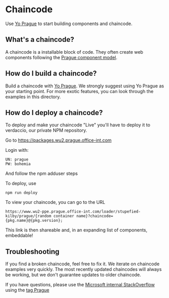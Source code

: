 # Chaincode

Use [Yo Prague](../../tools/generator-prague/README.md) to start building components and chaincode.

## What's a chaincode?
A chaincode is a installable block of code. They often create web components following the [Prague component model](../../docs/architecture/components/web-component-model.md).

## How do I build a chaincode?
Build a chaincode with [Yo Prague](../../tools/generator-prague/README.md). We strongly suggest using Yo Prague as your starting point. For more exotic features, you can look through the examples in this directory.

## How do I deploy a chaincode?

To deploy and make your chaincode "Live" you'll have to deploy it to verdaccio, our private NPM repository.

Go to https://packages.wu2.prague.office-int.com

Login with:

    UN: prague
    PW: bohemia

And follow the npm adduser steps

To deploy, use

    npm run deploy


To view your chaincode, you can go to the URL

    https://www.wu2-ppe.prague.office-int.com/loader/stupefied-kilby/prague/{random container name}?chaincode={pkg.name}@{pkg.version};

This link is then shareable and, in an expanding list of components, embeddable!


## Troubleshooting
If you find a broken chaincode, feel free to fix it. We iterate on chaincode examples very quickly. The most recently updated chaincodes will always be working, but we don't guarantee updates to older chaincode.

If you have questions, please use the [Microsoft internal StackOverflow](https://stackoverflow.microsoft.com/) using the [tag Prague](https://stackoverflow.microsoft.com/questions/tagged/prague)

